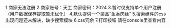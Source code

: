 1.商家无法注册 
2.商家账号：天工  商家密码：2024
3.暂时仅支持单个用户注册（用户数据保存提取暂未优化）
4.默认提供一个菜品“鱼香肉丝”
5.搜索组件的css出现问题还未解决，缺少搜索模块
6.css冗余
7.打印按钮  请在console里查看内容